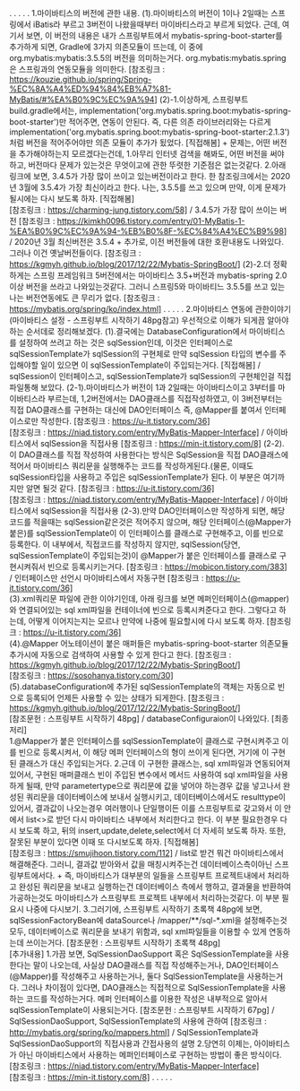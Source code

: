 .
.
.
.
.
1.마이바티스의 버전에 관한 내용.
    (1).마이바티스의 버전이 1이나 2일때는 스프링에서 iBatis라 부르고 3버전이 나왔을때부터
        마이바티스라고 부르게 되었다. 근데, 여기서 보면, 이 버전의 내용은 내가 스프링부트에서
        mybatis-spring-boot-starter를 추가하게 되면, Gradle에 3가지 의존모듈이 뜨는데, 이 중에
        org.mybatis:mybatis:3.5.5의 버전을 의미하는거다. org.mybatis:mybatis.spring은 스프링과의
        연동모듈을 의미한다.
        [참조링크 : https://kouzie.github.io/spring/Spring-%EC%8A%A4%ED%94%84%EB%A7%81-MyBatis/#%EA%B0%9C%EC%9A%94]
  (2)-1.이상하게, 스프링부트 build.gradle에서는, implementation('org.mybatis.spring.boot:mybatis-spring-boot-starter')만
        적어주면, 연동이 안된다. 즉, 다른 의존 라이브러리와는 다르게 implementation('org.mybatis.spring.boot:mybatis-spring-boot-starter:2.1.3')
        처럼 버전을 적어주어야만 의존 모듈이 추가가 됬었다.
        [직접해봄]
        +
        문제는, 어떤 버전을 추가해야하는지 모르겠다는건데, 
            1.아무리 인터넷 검색을 해봐도, 어떤 버전을 써야하고,
                버전마다 문제가 있는것은 무엇이고에 관한 뚜렷한 기준점은 없는것같다. 
            2.아래 링크에 보면, 3.4.5가 가장 많이 쓰이고 있는버전이라고 한다.
        한 참조링크에서는 2020년 3월에 3.5.4가 가장 최신이라고 한다. 나는, 3.5.5를 쓰고 있으며
        만약, 이게 문제가 될시에는 다시 보도록 하자.
        [직접해봄]   
        [참조링크 : https://charming-jung.tistory.com/58] / 3.4.5가 가장 많이 쓰이는 버전
        [참조링크 : https://kimkh0096.tistory.com/entry/01-MyBatis-1-%EA%B0%9C%EC%9A%94-%EB%B0%8F-%EC%84%A4%EC%B9%98] / 2020년 3월 최신버전은 3.5.4 
        +
        추가로, 이전 버전들에 대한 호환내용도 나와있다. 그러나 이건 옛날버전들이다.
        [참조링크 : https://kgmyh.github.io/blog/2017/12/22/Mybatis-SpringBoot/]
    (2)-2.더 정확하게는 스프링 프레임워크 5버전에서는 마이바티스 3.5+버전과 mybatis-spring 2.0이상 버전을
        쓰라고 나와있는것같다. 그러니 스프링5와 마이바티느 3.5.5를 쓰고 있는 나는 버전연동에도 큰 무리가 없다.
        [참조링크 : https://mybatis.org/spring/ko/index.html]
.
.
.
.
.
2.마이바티스 연동에 관한이야기(마이바티스 설정 - 스프링부트 시작하기 48pg참고)
    우선적으로 이해가 되게끔 알아야 하는 순서데로 정리해보겠다.
    (1).결국에는 DatabaseConfiguration에서 마이바티스를 설정하여 쓰려고 하는 것은 sqlSession인데, 이것은 인터페이스로
        sqlSessionTemplate가 sqlSession의 구현체로 만약 sqlSession 타입의 변수를 주입해야할 일이 있으면 이 sqlSessionTemplate이
        주입되는거다.
        [직접해봄] / sqlSession이 인터페이스고, sqlSessionTemplate가 sqlSession의 구현체인걸 직접 파일통해 보았다.
    (2-1).마이바티스가 버전이 1과 2일때는 아이바티스이고 3부터를 마이바티스라 부르는데, 1,2버전에서는 DAO클래스를 직접작성하였고,
        이 3버전부터는 직접 DAO클래스를 구현하는 대신에 DAO인터페이스 즉, @Mapper를 붙여서 인터페이스로만 작성한다.
        [참조링크 : https://u-it.tistory.com/36]   
        [참조링크 : https://niad.tistory.com/entry/MyBatis-Mapper-Interface] / 아이바티스에서 sqlSession을 직접사용
        [참조링크 : https://min-it.tistory.com/8]
    (2-2).이 DAO클래스를 직접 작성하여 사용한다는 방식은 SqlSession을 직접 DAO클래스에 적어서 마이바티스 쿼리문을
        실행해주는 코드를 작성하게된다.(물론, 이때도 sqlSession타입을 사용하고 주입은 sqlSessionTemplate가 된다.
        이 부분은 여기까지만 알면 될것 같다.
        [참조링크 : https://u-it.tistory.com/36]   
        [참조링크 : https://niad.tistory.com/entry/MyBatis-Mapper-Interface] / 아이바티스에서 sqlSession을 직접사용
    (2-3).만약 DAO인터페이스만 작성하게 되면, 해당 코드를 적을때는 sqlSession같은것은 적어주지 않으며, 해당
        인터페이스(@Mapper가 붙은)를 sqlSessionTemplate이 이 인터페이스를 클래스로 구현해주고, 이를 빈으로 등록한다.
        이 내부에서, 직접코드를 작성하지 않지만, sqlSession(당연, sqlSessionTemplate이 주입되는것)이 @Mapper가 붙은 인터페이스를
        클래스로 구현시켜줘서 빈으로 등록시키는거다.
        [참조링크 : https://mobicon.tistory.com/383] / 인터페이스만 선언시 마이바티스에서 자동구현
        [참조링크 : https://u-it.tistory.com/36]   
    (3).xml쿼리문 파일에 관한 이야기인데, 아래 링크를 보면 메퍼인터페이스(@mapper)와 연결되어있는 sql xml파일을
        컨테이너에 빈으로 등록시켜준다고 한다. 그렇다고 하는데, 어떻게 이어지는지는 모르나 만약에 나중에
        필요할시에 다시 보도록 하자.
        [참조링크 : https://u-it.tistory.com/36]  
    (4).@Mapper 어노테이션이 붙은 매퍼들은 mybatis-spring-boot-starter 의존모듈 추가시에 자동으로
        검색하여 사용할 수 있게 한다고 한다.
        [참조링크 : https://kgmyh.github.io/blog/2017/12/22/Mybatis-SpringBoot/]    
        [참조링크 : https://sosohanya.tistory.com/30]  
    (5).databaseConfiguration에 추가된 sqlSessionTemplate의 객체는 자동으로 빈으로 등록되어 언제든
        사용할 수 있는 상태가 되게한다.
        [참조링크 : https://kgmyh.github.io/blog/2017/12/22/Mybatis-SpringBoot/]   
        [참조문헌 : 스프링부트 시작하기 48pg] / databaseConfiguraion이 나와있다.
    [최종저리]   
        1.@Mapper가 붙은 인터페이스를 sqlSessionTemplate이 클래스로 구현시켜주고 이를 빈으로 등록시켜서, 이 해당 메퍼 인터페이스의
            형이 쓰이게 된다면, 거기에 이 구현된 클래스가 대신 주입되는거다.
        2.근데 이 구현한 클래스는, sql xml파일과 연동되어져 있어서, 구현된 매퍼클래스 빈이 주입된 변수에서 메서드 사용하여
            sql xml파일을 사용하게 될때, 만약 parametertype으로 쿼리문에 값을 넣어야 하는경우 값을 넣고나서 완성된 쿼리문을
            데이터베이스에 보내서 실행시키고, 데이터베이스에서도 resulttype이 있어서, 결과값이 나오는경우 여러행이나 단일행이든
            이를 스프링부트로 갖고와서 이 안에서 list<>로 받던 다시 마이바티스 내부에서 처리한다고 한다. 이 부분 필요한경우
            다시 보도록 하고, 뒤의 insert,update,delete,select에서 더 자세히 보도록 하자. 또한, 잘못된 부분이 있다면 이때 또
            다시보도록 하자.
            [직접해봄]   
            [참조링크 : https://smujihoon.tistory.com/112] / list로 받건 뭐건 마이바티스에서 해결해준다. 그러니, 결과값 받아와서 값을 매칭시켜주는건 데이터베이스측이아닌 스프링부트에서다.
            +
            즉, 마이바티스가 대부분의 일들을 스프링부트 프로젝트내에서 처리하고 완성된 쿼리문을 보내고 실행하는건 데이터베이스 측에서
            행하고, 결과물을 반환하여 가공하는것도 마이바티스가 스프링부트 프로젝트 내부에서 처리하는것같다. 이 부분
            필요시 나중에 다시보기.
        3.그러기에, 스프링부트 시작하기 초록책 48pg에 보면, sqlSessionFactoryBean에 dataSource나 /mapper/**/sql-*.xml을 설정해주는것 모두,
            데이터베이스로 쿼리문을 보내기 위함과, sql xml파일들을 이용할 수 있게 연동하는데 쓰이는거다.
            [참조문헌 : 스프링부트 시작하기 초록책 48pg]   
    [추가내용]
        1.가끔 보면, SqlSessionDaoSupport 혹은 SqlSessionTemplate을 사용한다는 말이 나오는데, 사실상 DAO클래스를 직접
            작성해주는거나, DAO인터페이스(@Mapper)를 작성해주고 사용하는거나, 둘다 SqlSessionTemplate을 사용하는거다. 그러나
            차이점이 있다면, DAO클래스는 직접적으로 SqlSessionTemplate을 사용하는 코드를 작성하는거다. 메퍼 인터페이스를 이용한
            작성은 내부적으로 알아서 sqlSessionTemplate이 사용되는거다.
            [참조문헌 : 스프링부트 시작하기 67pg] / SqlSessionDaoSupport, SqlSessionTemplate의 사용에 관하여
            [참조링크 : http://mybatis.org/spring/ko/mappers.html] / SqlSessionTemplate과 SqlSessionDaoSupport의 직접사용과 간접사용의 설명
        2.당연히 이제는, 아이바티스가 아닌 마이바티스에서 사용하는 메퍼인터페이스로 구현하는 방법이 좋은 방식이다.
            [참조링크 : https://niad.tistory.com/entry/MyBatis-Mapper-Interface]   
            [참조링크 : https://min-it.tistory.com/8]
.
.
.
.
.